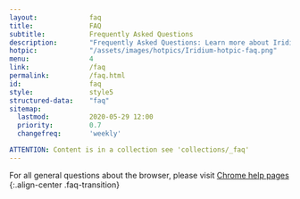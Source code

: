 ```yaml
---
layout:				faq
title:				FAQ
subtitle:			Frequently Asked Questions
description:		"Frequently Asked Questions: Learn more about Iridium Browser and its features such as updating the browser, synching bookmarks, default search engine, audio/video player, extensions and add ons, etc."
hotpic:				"/assets/images/hotpics/Iridium-hotpic-faq.png"
menu:				4
link:				/faq
permalink:			/faq.html
id:					faq
style:				style5
structured-data:	"faq"
sitemap:
  lastmod:			2020-05-29 12:00
  priority:			0.7
  changefreq:		'weekly'

ATTENTION: Content is in a collection see 'collections/_faq'
---
```


For all general questions about the browser, please visit [Chrome help pages](https://support.google.com/chrome/?p=help "go to Chrome help pages")
{:.align-center .faq-transition}